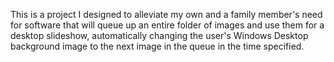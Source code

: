 
This is a project I designed to alleviate my own and a family member's need for software that will queue up an entire folder of images and use them for a desktop slideshow, automatically changing the user's Windows Desktop background image to the next image in the queue in the time specified.

